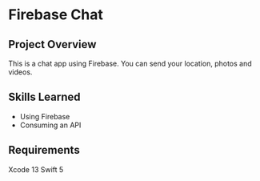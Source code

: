 # Firebase Chat

## Project Overview

This is a chat app using Firebase. You can send your location, photos and videos.

## Skills Learned

- Using Firebase
- Consuming an API

## Requirements

Xcode 13 Swift 5
